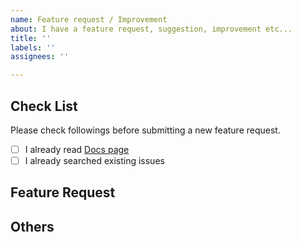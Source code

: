 ```yaml
---
name: Feature request / Improvement
about: I have a feature request, suggestion, improvement etc...
title: ''
labels: ''
assignees: ''

---
```


## Check List

Please check followings before submitting a new feature request.

- [ ] I already read [Docs page](https://hexo.io/docs/)
- [ ] I already searched existing issues

## Feature Request

<!-- Feature Request description -->

## Others

<!-- If you have other information. Please write here. -->
